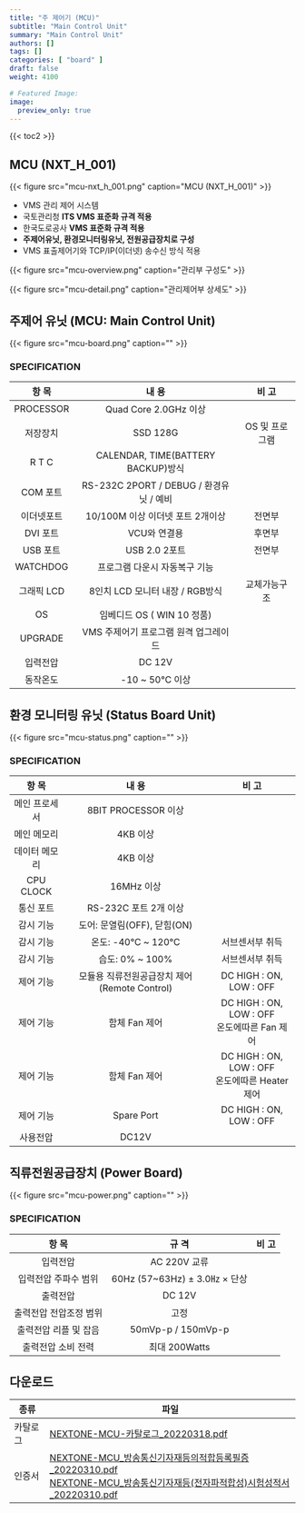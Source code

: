 ```yaml
---
title: "주 제어기 (MCU)"
subtitle: "Main Control Unit"
summary: "Main Control Unit"
authors: []
tags: []
categories: [ "board" ]
draft: false
weight: 4100

# Featured Image:
image:
  preview_only: true
---
```


{{< toc2 >}}

## MCU (NXT_H_001)

{{< figure src="mcu-nxt_h_001.png" caption="MCU (NXT_H_001)" >}}

- VMS 관리 제어 시스템
- 국토관리청 **ITS VMS 표준화 규격 적용**
- 한국도로공사 **VMS 표준화 규격 적용**
- **주제어유닛, 환경모니터링유닛, 전원공급장치로 구성**
- VMS 표출제어기와 TCP/IP(이더넷) 송수신 방식 적용

{{< figure src="mcu-overview.png" caption="관리부 구성도" >}}

{{< figure src="mcu-detail.png" caption="관리제어부 상세도" >}}

## 주제어 유닛 (MCU: Main Control Unit)

{{< figure src="mcu-board.png" caption="" >}}

### SPECIFICATION

항 목 | 내 용 | 비 고
:-: | :-: | :-:
PROCESSOR | Quad Core 2.0GHz 이상
저장장치 | SSD 128G | OS 및 프로그램
R T C | CALENDAR, TIME(BATTERY BACKUP)방식
COM 포트 | RS-232C 2PORT / DEBUG / 환경유닛 / 예비
이더넷포트 | 10/100M 이상 이더넷 포트 2개이상 | 전면부
DVI 포트 | VCU와 연결용 | 후면부
USB 포트 | USB 2.0 2포트 | 전면부
WATCHDOG | 프로그램 다운시 자동복구 기능
그래픽 LCD | 8인치 LCD 모니터 내장 / RGB방식 | 교체가능구조
OS | 임베디드 OS ( WIN 10 정품)
UPGRADE | VMS 주제어기 프로그램 원격 업그레이드
입력전압 | DC 12V
동작온도 | -10 ~ 50℃ 이상

## 환경 모니터링 유닛 (Status Board Unit)

{{< figure src="mcu-status.png" caption="" >}}

### SPECIFICATION

항 목 | 내 용 | 비 고
:-: | :-: | :-:
메인 프로세서 | 8BIT PROCESSOR 이상
메인 메모리 | 4KB 이상
데이터 메모리 | 4KB 이상
CPU CLOCK | 16MHz 이상
통신 포트 | RS-232C 포트 2개 이상
감시 기능 | 도어: 문열림(OFF), 닫힘(ON)
감시 기능 | 온도: -40℃ ~ 120℃ | 서브센서부 취득
감시 기능 | 습도: 0% ~ 100% | 서브센서부 취득
제어 기능 | 모듈용 직류전원공급장치 제어 (Remote Control) | DC HIGH : ON, LOW : OFF
제어 기능 | 함체 Fan 제어 | DC HIGH : ON, LOW : OFF<br>온도에따른 Fan 제어
제어 기능 | 함체 Fan 제어 | DC HIGH : ON, LOW : OFF<br>온도에따른 Heater 제어
제어 기능 | Spare Port | DC HIGH : ON, LOW : OFF
사용전압 | DC12V

## 직류전원공급장치 (Power Board)

{{< figure src="mcu-power.png" caption="" >}}

### SPECIFICATION

항 목 | 규 격 | 비 고
:-: | :-: | :-:
입력전압 | AC 220V 교류
입력전압 주파수 범위 | 60Hz (57~63Hz) ± 3.0㎐ × 단상
출력전압 | DC 12V
출력전압 전압조정 범위 | 고정
출력전압 리플 및 잡음 | 50mVp-p / 150mVp-p
출력전압 소비 전력 | 최대 200Watts

## 다운로드

종류 | 파일
---- | ----
카탈로그 | [NEXTONE-MCU-카탈로그_20220318.pdf](NEXTONE-MCU-카탈로그_20220318.pdf)
인증서 | [NEXTONE-MCU_방송통신기자재등의적합등록필증_20220310.pdf](NEXTONE-MCU_방송통신기자재등의적합등록필증_20220310.pdf)<br>[NEXTONE-MCU_방송통신기자재등(전자파적합성)시험성적서_20220310.pdf](NEXTONE-MCU_방송통신기자재등(전자파적합성)시험성적서_20220310.pdf)
